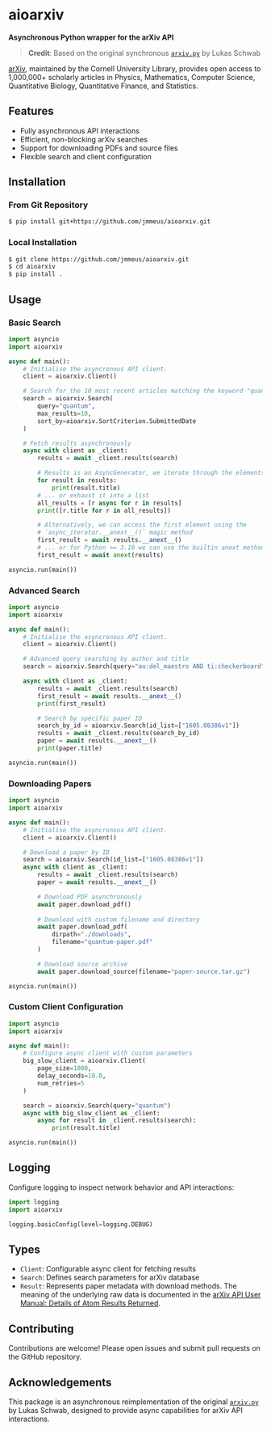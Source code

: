 # aioarxiv

**Asynchronous Python wrapper for the arXiv API**

> **Credit**: Based on the original synchronous [`arxiv.py`](https://github.com/lukasschwab/arxiv.py) by Lukas Schwab

[arXiv](https://arxiv.org/), maintained by the Cornell University Library, provides open access to 1,000,000+ scholarly articles in Physics, Mathematics, Computer Science, Quantitative Biology, Quantitative Finance, and Statistics.

## Features

- Fully asynchronous API interactions
- Efficient, non-blocking arXiv searches
- Support for downloading PDFs and source files
- Flexible search and client configuration

## Installation

### From Git Repository

```bash
$ pip install git+https://github.com/jmmeus/aioarxiv.git
```

### Local Installation

```bash
$ git clone https://github.com/jmmeus/aioarxiv.git
$ cd aioarxiv
$ pip install .
```

## Usage

### Basic Search

```python
import asyncio
import aioarxiv

async def main():
    # Initialise the asyncronous API client.
    client = aioarxiv.Client()

    # Search for the 10 most recent articles matching the keyword "quantum"
    search = aioarxiv.Search(
        query="quantum",
        max_results=10,
        sort_by=aioarxiv.SortCriterion.SubmittedDate
    )

    # Fetch results asynchronously
    async with client as _client:
        results = await _client.results(search)

        # Results is an AsyncGenerator, we iterate through the elements
        for result in results:
            print(result.title)
        # ... or exhaust it into a list
        all_results = [r async for r in results]
        print([r.title for r in all_results])

        # Alternatively, we can access the first element using the 
        # `async_iterator.__anext__()` magic method
        first_result = await results.__anext__()
        # ... or for Python >= 3.10 we can use the builtin anext method
        first_result = await anext(results)

asyncio.run(main())
```

### Advanced Search

```python
import asyncio
import aioarxiv

async def main():
    # Initialise the asyncronous API client.
    client = aioarxiv.Client()

    # Advanced query searching by author and title
    search = aioarxiv.Search(query="au:del_maestro AND ti:checkerboard")

    async with client as _client:
        results = await _client.results(search)
        first_result = await results.__anext__()
        print(first_result)

        # Search by specific paper ID
        search_by_id = aioarxiv.Search(id_list=["1605.08386v1"])
        results = await _client.results(search_by_id)
        paper = await results.__anext__()
        print(paper.title)

asyncio.run(main())
```

### Downloading Papers

```python
import asyncio
import aioarxiv

async def main():
    # Initialise the asyncronous API client.
    client = aioarxiv.Client()

    # Download a paper by ID
    search = aioarxiv.Search(id_list=["1605.08386v1"])
    async with client as _client:
        results = await _client.results(search)
        paper = await results.__anext__()

        # Download PDF asynchronously
        await paper.download_pdf()
        
        # Download with custom filename and directory
        await paper.download_pdf(
            dirpath="./downloads", 
            filename="quantum-paper.pdf"
        )

        # Download source archive
        await paper.download_source(filename="paper-source.tar.gz")

asyncio.run(main())
```

### Custom Client Configuration

```python
import asyncio
import aioarxiv

async def main():
    # Configure async client with custom parameters
    big_slow_client = aioarxiv.Client(
        page_size=1000,
        delay_seconds=10.0,
        num_retries=5
    )

    search = aioarxiv.Search(query="quantum")
    async with big_slow_client as _client:
        async for result in _client.results(search):
            print(result.title)

asyncio.run(main())
```

## Logging

Configure logging to inspect network behavior and API interactions:

```python
import logging
import aioarxiv

logging.basicConfig(level=logging.DEBUG)
```

## Types

- `Client`: Configurable async client for fetching results
- `Search`: Defines search parameters for arXiv database
- `Result`: Represents paper metadata with download methods. The meaning of the underlying raw data is documented in the [arXiv API User Manual: Details of Atom Results Returned](https://arxiv.org/help/api/user-manual#_details_of_atom_results_returned).

## Contributing

Contributions are welcome! Please open issues and submit pull requests on the GitHub repository.

## Acknowledgements

This package is an asynchronous reimplementation of the original [`arxiv.py`](https://github.com/lukasschwab/arxiv.py) by Lukas Schwab, designed to provide async capabilities for arXiv API interactions.